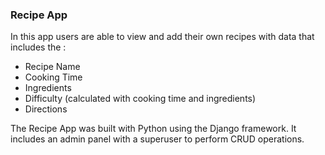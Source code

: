 ### Recipe App

In this app users are able to view and add their own recipes with data that includes the :

- Recipe Name
- Cooking Time
- Ingredients
- Difficulty (calculated with cooking time and ingredients)
- Directions

The Recipe App was built with Python using the Django framework. It includes an admin panel with a superuser to perform CRUD operations.
